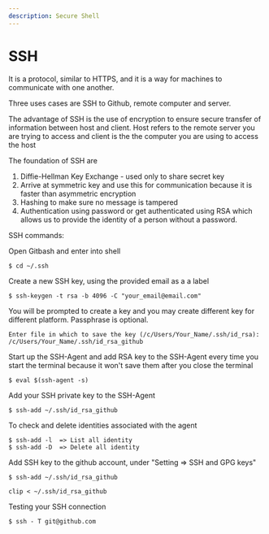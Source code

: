 ```yaml
---
description: Secure Shell
---
```


# SSH

It is a protocol, similar to HTTPS, and it is a way for machines to communicate with one another. 

Three uses cases are SSH to Github, remote computer and server. 

The advantage of SSH is the use of encryption to ensure secure transfer of information between host and client. Host refers to the remote server you are trying to access and client is the the computer you are using to access the host

The foundation of SSH are

1. Diffie-Hellman Key Exchange - used only to share secret key
2. Arrive at symmetric key and use this for communication because it is faster than asymmetric encryption
3. Hashing to make sure no message is tampered
4. Authentication using password or get authenticated using RSA which allows us to provide the identity of a person without a password.

SSH commands:

Open Gitbash and enter into shell

```
$ cd ~/.ssh
```

Create a new SSH key, using the provided email as a a label

```
$ ssh-keygen -t rsa -b 4096 -C "your_email@email.com"
```

You will be prompted to create a key and you may create different key for different platform. Passphrase is optional.

```
Enter file in which to save the key (/c/Users/Your_Name/.ssh/id_rsa):
/c/Users/Your_Name/.ssh/id_rsa_github
```

Start up the SSH-Agent and add RSA key to the SSH-Agent every time you start the terminal because it won't save them after you close the terminal

```
$ eval $(ssh-agent -s)
```

Add your SSH private key to the SSH-Agent

```
$ ssh-add ~/.ssh/id_rsa_github
```

To check and delete identities associated with the agent

```
$ ssh-add -l  => List all identity
$ ssh-add -D  => Delete all identity
```

Add SSH key to the github account, under "Setting =&gt; SSH and GPG keys"

```
$ ssh-add ~/.ssh/id_rsa_github

clip < ~/.ssh/id_rsa_github
```

Testing your SSH connection

```
$ ssh - T git@github.com
```




